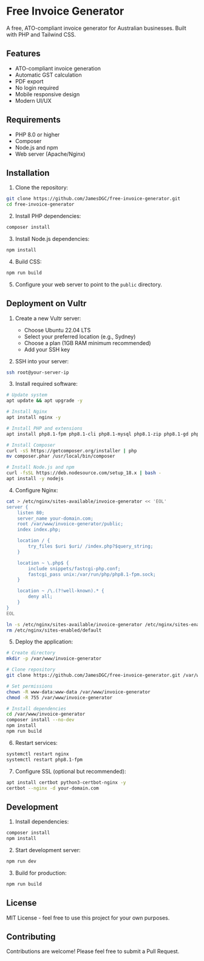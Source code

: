# Free Invoice Generator

A free, ATO-compliant invoice generator for Australian businesses. Built with PHP and Tailwind CSS.

## Features

- ATO-compliant invoice generation
- Automatic GST calculation
- PDF export
- No login required
- Mobile responsive design
- Modern UI/UX

## Requirements

- PHP 8.0 or higher
- Composer
- Node.js and npm
- Web server (Apache/Nginx)

## Installation

1. Clone the repository:
```bash
git clone https://github.com/JamesDGC/free-invoice-generator.git
cd free-invoice-generator
```

2. Install PHP dependencies:
```bash
composer install
```

3. Install Node.js dependencies:
```bash
npm install
```

4. Build CSS:
```bash
npm run build
```

5. Configure your web server to point to the `public` directory.

## Deployment on Vultr

1. Create a new Vultr server:
   - Choose Ubuntu 22.04 LTS
   - Select your preferred location (e.g., Sydney)
   - Choose a plan (1GB RAM minimum recommended)
   - Add your SSH key

2. SSH into your server:
```bash
ssh root@your-server-ip
```

3. Install required software:
```bash
# Update system
apt update && apt upgrade -y

# Install Nginx
apt install nginx -y

# Install PHP and extensions
apt install php8.1-fpm php8.1-cli php8.1-mysql php8.1-zip php8.1-gd php8.1-mbstring php8.1-curl php8.1-xml php8.1-bcmath -y

# Install Composer
curl -sS https://getcomposer.org/installer | php
mv composer.phar /usr/local/bin/composer

# Install Node.js and npm
curl -fsSL https://deb.nodesource.com/setup_18.x | bash -
apt install -y nodejs
```

4. Configure Nginx:
```bash
cat > /etc/nginx/sites-available/invoice-generator << 'EOL'
server {
    listen 80;
    server_name your-domain.com;
    root /var/www/invoice-generator/public;
    index index.php;

    location / {
        try_files $uri $uri/ /index.php?$query_string;
    }

    location ~ \.php$ {
        include snippets/fastcgi-php.conf;
        fastcgi_pass unix:/var/run/php/php8.1-fpm.sock;
    }

    location ~ /\.(?!well-known).* {
        deny all;
    }
}
EOL

ln -s /etc/nginx/sites-available/invoice-generator /etc/nginx/sites-enabled/
rm /etc/nginx/sites-enabled/default
```

5. Deploy the application:
```bash
# Create directory
mkdir -p /var/www/invoice-generator

# Clone repository
git clone https://github.com/JamesDGC/free-invoice-generator.git /var/www/invoice-generator

# Set permissions
chown -R www-data:www-data /var/www/invoice-generator
chmod -R 755 /var/www/invoice-generator

# Install dependencies
cd /var/www/invoice-generator
composer install --no-dev
npm install
npm run build
```

6. Restart services:
```bash
systemctl restart nginx
systemctl restart php8.1-fpm
```

7. Configure SSL (optional but recommended):
```bash
apt install certbot python3-certbot-nginx -y
certbot --nginx -d your-domain.com
```

## Development

1. Install dependencies:
```bash
composer install
npm install
```

2. Start development server:
```bash
npm run dev
```

3. Build for production:
```bash
npm run build
```

## License

MIT License - feel free to use this project for your own purposes.

## Contributing

Contributions are welcome! Please feel free to submit a Pull Request. 